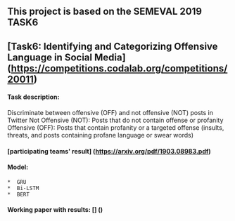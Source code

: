 ## This project is based on the SEMEVAL 2019 TASK6 

## [Task6: Identifying and Categorizing Offensive Language in Social Media]  (https://competitions.codalab.org/competitions/20011)

#### Task description:

Discriminate between offensive (OFF) and not offensive (NOT) posts in Twitter
       Not Offensive (NOT): Posts that do not contain offense or profanity
       Offensive (OFF): Posts that contain profanity or a targeted offense  (insults, threats, and posts containing profane language or swear words)

#### [participating teams' result] (https://arxiv.org/pdf/1903.08983.pdf)

#### Model:
    *  GRU 
    *  Bi-LSTM
    *  BERT

#### Working paper with results: [] ()

